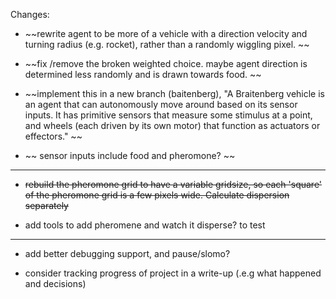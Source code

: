 Changes:

 - ~~rewrite agent to be more of a vehicle with a direction velocity and turning radius (e.g. rocket), rather than a randomly wiggling pixel. ~~


 - ~~fix /remove the broken weighted choice. maybe agent direction is determined less randomly and is drawn towards food. ~~

- ~~implement this in a new branch (baitenberg), "A Braitenberg vehicle is an agent that can autonomously move around based on its sensor inputs. It has primitive sensors that measure some stimulus at a point, and wheels (each driven by its own motor) that function as actuators or effectors." ~~

- ~~ sensor inputs include food and pheromone? ~~

---

- ~~rebuild the pheromone grid to have a variable gridsize, so each 'square' of the pheromone grid is a few pixels wide. Calculate dispersion separately~~

- add tools to add pheromene and watch it disperse? to test

---


- add better debugging support, and pause/slomo?

- consider tracking progress of project in a write-up (.e.g what happened and decisions)